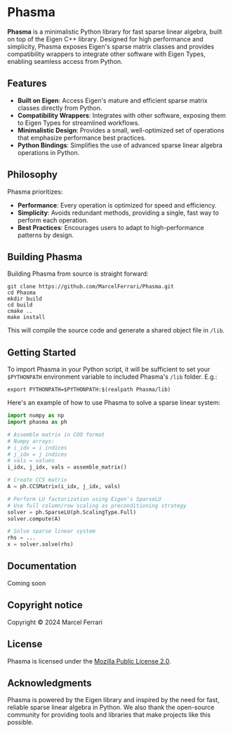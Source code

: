 # Phasma

**Phasma** is a minimalistic Python library for fast sparse linear algebra, built on top of the Eigen C++ library. Designed for high performance and simplicity, Phasma exposes Eigen's sparse matrix classes and provides compatibility wrappers to integrate other software with Eigen Types, enabling seamless access from Python.

## Features

- **Built on Eigen**: Access Eigen's mature and efficient sparse matrix classes directly from Python.
- **Compatibility Wrappers**: Integrates with other software, exposing them to Eigen Types for streamlined workflows.
- **Minimalistic Design**: Provides a small, well-optimized set of operations that emphasize performance best practices.
- **Python Bindings**: Simplifies the use of advanced sparse linear algebra operations in Python.

## Philosophy

Phasma prioritizes:
- **Performance**: Every operation is optimized for speed and efficiency.
- **Simplicity**: Avoids redundant methods, providing a single, fast way to perform each operation.
- **Best Practices**: Encourages users to adapt to high-performance patterns by design.

## Building Phasma

Building Phasma from source is straight forward:

```
git clone https://github.com/MarcelFerrari/Phasma.git
cd Phasma
mkdir build
cd build
cmake ..
make install
```
This will compile the source code and generate a shared object file in `/lib`.

## Getting Started

To import Phasma in your Python script, it will be sufficient to set your `$PYTHONPATH` environment variable to included Phasma's `/lib` folder. E.g.:

```
export PYTHONPATH=$PYTHONPATH:$(realpath Phasma/lib)
```

Here's an example of how to use Phasma to solve a sparse linear system:

```python
import numpy as np
import phasma as ph

# Assemble matrix in COO format
# Numpy arrays:
# i_idx = i indices
# j_idx = j indices
# vals = values
i_idx, j_idx, vals = assemble_matrix()

# Create CCS matrix
A = ph.CCSMatrix(i_idx, j_idx, vals)

# Perform LU factorization using Eigen's SparseLU
# Use full column/row scaling as preconditioning strategy
solver = ph.SparseLU(ph.ScalingType.Full)
solver.compute(A)

# Solve sparse linear system
rhs = ...
x = solver.solve(rhs)
```

## Documentation

Coming soon

## Copyright notice

Copyright &copy; 2024 Marcel Ferrari

## License

Phasma is licensed under the [Mozilla Public License 2.0](https://www.mozilla.org/MPL/2.0/).

## Acknowledgments

Phasma is powered by the Eigen library and inspired by the need for fast, reliable sparse linear algebra in Python. We also thank the open-source community for providing tools and libraries that make projects like this possible.
